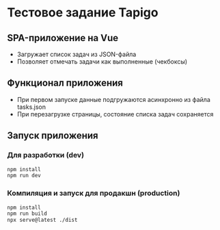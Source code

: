 # Тестовое задание Tapigo

## SPA-приложение на Vue

* Загружает список задач из JSON-файла
* Позволяет отмечать задачи как выполненные (чекбоксы)

## Функционал приложения

* При первом запуске данные подгружаются асинхронно из файла tasks.json
* При перезагрузке страницы, состояние списка задач сохраняется

## Запуск приложения

### Для разработки (dev)

```sh
npm install
npm run dev
```

### Компиляция и запуск для продакшн (production)

```sh
npm install
npm run build
npx serve@latest ./dist
```
